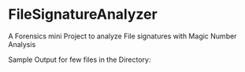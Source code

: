 # FileSignatureAnalyzer
 A Forensics mini Project to analyze File signatures with Magic Number Analysis

Sample Output for few files in the Directory:

